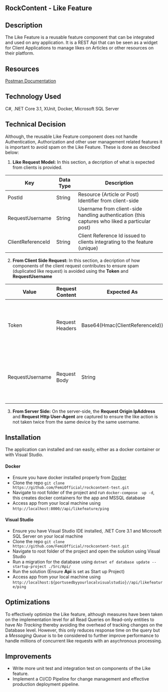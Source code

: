 ## RockContent - Like Feature

## Description
The Like Feature is a reusable feature component that can be integrated and used on any application. It is a REST Api that can be seen as a widget for Client Applications to manage likes on Articles or other resources on their platform.

## Resources
[Postman Documentation](https://documenter.getpostman.com/view/6547388/TVmQfbxK)


## Technology Used
C#, .NET Core 3.1, XUnit, Docker, Microsoft SQL Server


## Technical Decision
Although, the reusable Like Feature component does not handle Authentication, Authorization and other user management related features it is important to avoid spam on the Like Feature. These is done as described below:


1. **Like Request Model:**
In this section, a decription of what is expected from clients is provided.

| Key      | Data Type | Description |
| ----------- | ----------- | ----------- |
| PostId      |  String | Resource (Article or Post) Identifier from client-side   |
| RequestUsername  | String | Username from client-side handling authentication (this captures who liked a particular post)   |
| ClientReferenceId  | String |Client Reference Id issued to clients integrating to the feature (unique) | 


2. **From Client Side Request:**
In this section, a decription of how components of the client request contributes to ensure spam (duplicated like request) is avoided using the **Token** and **RequestUsername**

| Value      | Request Content | Expected As | Descrption |
| ----------- |  ----------- | ----------- | ----------- |
| Token      |  Request Headers   | Base64(Hmac(ClientReferenceId)) |  This is calulated as a first level of verification using the a secret key issued to clients |
| RequestUsername      |  Request Body   | String | Username from client-side handling authentication (this ensures who liked a particular post) |


3. **From Server Side:** 
On the server-side, the **Request Origin IpAddress** and **Request Http User-Agent** are captured to ensure the like action is not taken twice from the same device by the same username.


## Installation
The application can installed and ran easily, either as a docker container or with Visual Studio.

#### Docker 
* Ensure you have docker installed properly from [Docker](https://docs.docker.com/engine/install/)
* Clone the repo `git clone https://github.com/FemiOfficial/rockcontent-test.git`
* Navigate to root folder of the project and run `docker-compose  up -d`, this creates docker containers for the app and MSSQL database
* Access app from your local machine using `http://localhost:8000//api/likefeature/ping`

#### Visual Studio 
* Ensure you have Visual Studio IDE installed, .NET Core 3.1 and Microsoft SQL Server on your local machine
* Clone the repo `git clone https://github.com/FemiOfficial/rockcontent-test.git`
* Navigate to root folder of the project and open the solution using Visual Studio
* Run a migration for the database using `dotnet ef database update --startup-project ./Src/Api/`
* Run the solution (Ensure **Api** is set as Start up Project)
* Access app from your local machine using `http://localhost:${portusedbyyourlocalvisualstudio}//api/likefeature/ping`


## Optimizations
To effectively optimize the Like feature, although measures have been taken on the implementation level for all Read Queries on Read-only entities to have *No Tracking* thereby avoiding the overhead of tracking changes on the Database level. 
However, this only reduces response time on the query but a *Messaging Queue* is to be considered to further improve performance to handle millions of concurrent like requests with an asychronous processing. 


## Improvements
* Write more unit test and integration test on components of the Like feature.
* Implement a CI/CD Pipeline for change management and effective production deployment pipeline.




